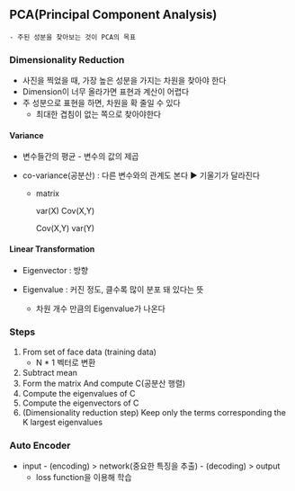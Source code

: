 ## PCA(Principal Component Analysis)

	- 주된 성분을 찾아보는 것이 PCA의 목표

### Dimensionality Reduction

- 사진을 찍었을 때, 가장 높은 성분을 가지는 차원을 찾아야 한다
- Dimension이 너무 올라가면 표현과 계산이 어렵다
- 주 성분으로 표현을 하면, 차원을 확 줄일 수 있다
  - 최대한 겹침이 없는 쪽으로 찾아야한다

#### Variance

- 변수들간의 평균 - 변수의 값의 제곱

- co-variance(공분산) : 다른 변수와의 관계도 본다 :arrow_forward: 기울기가 달라진다
  - matrix 

    var(X) 	Cov(X,Y)

    Cov(X,Y)  var(Y)

#### Linear Transformation

- Eigenvector : 방향

- Eigenvalue : 커진 정도, 클수록 많이 분포 돼 있다는 뜻
  - 차원 개수 만큼의 Eigenvalue가 나온다

### Steps

1. From set of face data (training data)
   - N * 1 벡터로 변환
2. Subtract mean
3. Form the matrix And compute C(공분산 행렬)
4. Compute the eigenvalues of C 
5. Compute the eigenvectors of C
6. (Dimensionality reduction step) Keep only the terms corresponding the K largest eigenvalues

### Auto Encoder

- input - (encoding) > network(중요한 특징을 추출) - (decoding) > output
  - loss function을 이용해 학습